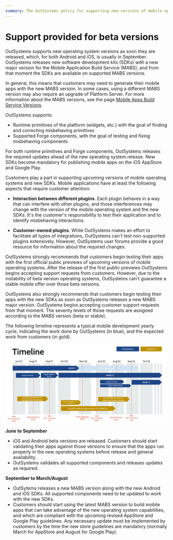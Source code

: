 ```yaml
---
summary: The OutSystems policy for supporting new versions of mobile operating systems, and the new SDK versions from Android and iOS.
---
```


# Support provided for beta versions

OutSystems supports new operating system versions as soon they are released, which, for both Android and iOS, is usually in September. OutSystems releases new software development kits (SDKs) with a new major version for the Mobile Application Build Service (MABS), and from that moment the SDKs are available on supported MABS versions.

In general, this means that customers may need to generate their mobile apps with the new MABS version. In some cases, using a different MABS version may also require an upgrade of Platform Server. For more information about the MABS versions, see the page [Mobile Apps Build Service Versions](https://success.outsystems.com/Support/Release_Notes/Mobile_Apps_Build_Service_Versions).

OutSystems supports:

* Runtime primitives of the platform (widgets, etc.) with the goal of finding and correcting misbehaving primitives
* Supported Forge components, with the goal of testing and fixing misbehaving components

For both runtime primitives and Forge components, OutSystems releases the required updates ahead of the new operating system release.  New SDKs become mandatory for publishing mobile apps on the iOS AppStore and Google Play. 

Customers play a part in supporting upcoming versions of mobile operating systems and new SDKs. Mobile applications have at least the following aspects that require customer attention:

 
* **Interaction between different plugins**. Each plugin behaves in a way that can interfere with other plugins, and those interferences may change with the version of the mobile operating system and the new SDKs. It's the customer's responsibility to test their application and to identify misbehaving interactions.

* **Customer-owned plugins**. While OutSystems makes an effort to facilitate all types of integrations, OutSystems can't test non-supported plugins extensively. However, OutSystems user forums provide a good resource for information about the required changes.
 
OutSystems strongly recommends that customers begin testing their apps with the first official public previews of upcoming versions of mobile operating systems. After the release of the first public previews OutSystems begins accepting support requests from customers. However, due to the instability of beta version operating systems, OutSystems can't guarantee a stable mobile offer over those beta versions.

OutSystems also strongly recommends that customers begin testing their apps with the new SDKs as soon as OutSystems releases a new MABS major version. OutSystems begins accepting customer support requests from that moment. The severity levels of those requests are assigned according to the MABS version (beta or stable).

The following timeline represents a typical mobile development yearly cycle, indicating the work done by OutSystems (in blue), and the expected work from customers (in gold).
 

![Mobile beta OS support timeline](images/timeline-mabs.png)

**June to September**

* iOS and Android beta versions are released. Customers should start validating their apps against those versions to ensure that the apps run properly in the new operating systems before release and general availability.
* OutSystems validates all supported components and releases updates as required.

**September to March/August**

* OutSytems releases a new MABS version along with the new Android and iOS SDKs. All supported components need to be updated to work with the new SDKs.
* Customers should start using the latest MABS version to build mobile apps that can take advantage of the new operating system capabilities, and which are compliant with the upcoming revised AppStore and Google Play guidelines. Any necessary update must be implemented by customers by the time the new store guidelines are mandatory (normally March for AppStore and August for Google Play).